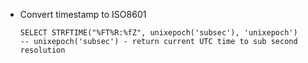 - Convert timestamp to ISO8601
  ```
  SELECT STRFTIME("%FT%R:%fZ", unixepoch('subsec'), 'unixepoch')
  -- unixepoch('subsec') - return current UTC time to sub second resolution
  ```